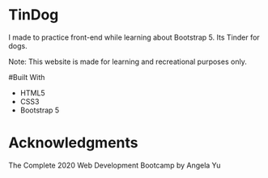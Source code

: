 # TinDog
I made to practice front-end while learning about Bootstrap 5. Its Tinder for dogs.

Note: This website is made for learning and recreational purposes only.

#Built With
* HTML5
* CSS3
* Bootstrap 5

# Acknowledgments
The Complete 2020 Web Development Bootcamp by Angela Yu
